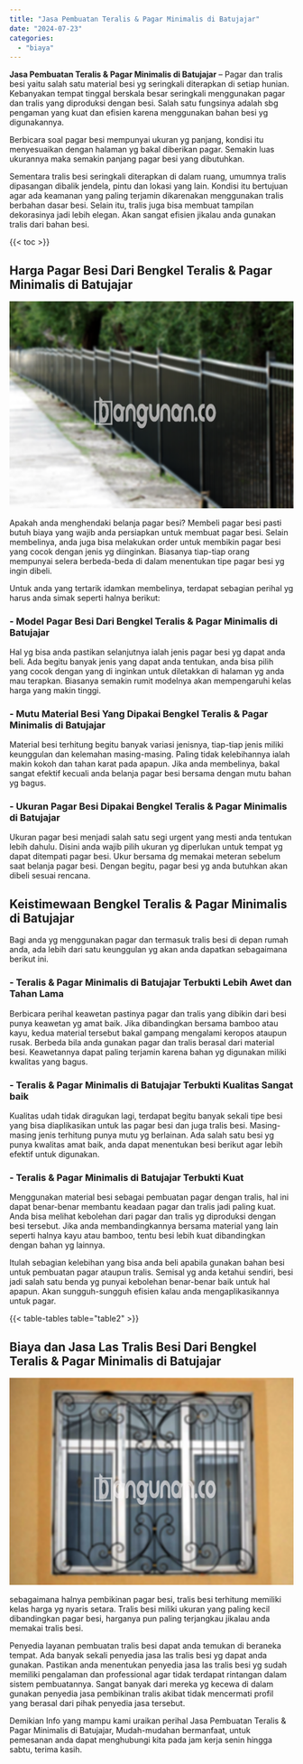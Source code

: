 ```yaml
---
title: "Jasa Pembuatan Teralis & Pagar Minimalis di Batujajar"
date: "2024-07-23"
categories: 
  - "biaya"
---
```


**Jasa Pembuatan Teralis & Pagar Minimalis di Batujajar** – Pagar dan tralis besi yaitu salah satu material besi yg seringkali diterapkan di setiap hunian. Kebanyakan tempat tinggal berskala besar seringkali menggunakan pagar dan tralis yang diproduksi dengan besi. Salah satu fungsinya adalah sbg pengaman yang kuat dan efisien karena menggunakan bahan besi yg digunakannya.

Berbicara soal pagar besi mempunyai ukuran yg panjang, kondisi itu menyesuaikan dengan halaman yg bakal diberikan pagar. Semakin luas ukurannya maka semakin panjang pagar besi yang dibutuhkan.

Sementara tralis besi seringkali diterapkan di dalam ruang, umumnya tralis dipasangan dibalik jendela, pintu dan lokasi yang lain. Kondisi itu bertujuan agar ada keamanan yang paling terjamin dikarenakan menggunakan tralis berbahan dasar besi. Selain itu, tralis juga bisa membuat tampilan dekorasinya jadi lebih elegan. Akan sangat efisien jikalau anda gunakan tralis dari bahan besi.

{{< toc >}}

## Harga Pagar Besi Dari Bengkel Teralis & Pagar Minimalis di Batujajar

![Jasa Pembuatan Teralis & Pagar Minimalis di Batujajar](/images/pagar-minimalis-murah-64.png)

Apakah anda menghendaki belanja pagar besi? Membeli pagar besi pasti butuh biaya yang wajib anda persiapkan untuk membuat pagar besi. Selain membelinya, anda juga bisa melakukan order untuk membikin pagar besi yang cocok dengan jenis yg diinginkan. Biasanya tiap-tiap orang mempunyai selera berbeda-beda di dalam menentukan tipe pagar besi yg ingin dibeli.

Untuk anda yang tertarik idamkan membelinya, terdapat sebagian perihal yg harus anda simak seperti halnya berikut:
### \- Model Pagar Besi Dari Bengkel Teralis & Pagar Minimalis di Batujajar

Hal yg bisa anda pastikan selanjutnya ialah jenis pagar besi yg dapat anda beli. Ada begitu banyak jenis yang dapat anda tentukan, anda bisa pilih yang cocok dengan yang di inginkan untuk diletakkan di halaman yg anda mau terapkan. Biasanya semakin rumit modelnya akan mempengaruhi kelas harga yang makin tinggi.

### \- Mutu Material Besi Yang Dipakai Bengkel Teralis & Pagar Minimalis di Batujajar

Material besi terhitung begitu banyak variasi jenisnya, tiap-tiap jenis miliki keunggulan dan kelemahan masing-masing. Paling tidak kelebihannya ialah makin kokoh dan tahan karat pada apapun. Jika anda membelinya, bakal sangat efektif kecuali anda belanja pagar besi bersama dengan mutu bahan yg bagus.

### \- Ukuran Pagar Besi Dipakai Bengkel Teralis & Pagar Minimalis di Batujajar

Ukuran pagar besi menjadi salah satu segi urgent yang mesti anda tentukan lebih dahulu. Disini anda wajib pilih ukuran yg diperlukan untuk tempat yg dapat ditempati pagar besi. Ukur bersama dg memakai meteran sebelum saat belanja pagar besi. Dengan begitu, pagar besi yg anda butuhkan akan dibeli sesuai rencana.

## Keistimewaan Bengkel Teralis & Pagar Minimalis di Batujajar

Bagi anda yg menggunakan pagar dan termasuk tralis besi di depan rumah anda, ada lebih dari satu keunggulan yg akan anda dapatkan sebagaimana berikut ini.

### \- Teralis & Pagar Minimalis di Batujajar Terbukti Lebih Awet dan Tahan Lama

Berbicara perihal keawetan pastinya pagar dan tralis yang dibikin dari besi punya keawetan yg amat baik. Jika dibandingkan bersama bamboo atau kayu, kedua material tersebut bakal gampang mengalami keropos ataupun rusak. Berbeda bila anda gunakan pagar dan tralis berasal dari material besi. Keawetannya dapat paling terjamin karena bahan yg digunakan miliki kwalitas yang bagus.

### \- Teralis & Pagar Minimalis di Batujajar Terbukti Kualitas Sangat baik

Kualitas udah tidak diragukan lagi, terdapat begitu banyak sekali tipe besi yang bisa diaplikasikan untuk las pagar besi dan juga tralis besi. Masing-masing jenis terhitung punya mutu yg berlainan. Ada salah satu besi yg punya kwalitas amat baik, anda dapat menentukan besi berikut agar lebih efektif untuk digunakan.

### \- Teralis & Pagar Minimalis di Batujajar Terbukti Kuat

Menggunakan material besi sebagai pembuatan pagar dengan tralis, hal ini dapat benar-benar membantu keadaan pagar dan tralis jadi paling kuat. Anda bisa melihat kebolehan dari pagar dan tralis yg diproduksi dengan besi tersebut. Jika anda membandingkannya bersama material yang lain seperti halnya kayu atau bamboo, tentu besi lebih kuat dibandingkan dengan bahan yg lainnya.

Itulah sebagian kelebihan yang bisa anda beli apabila gunakan bahan besi untuk pembuatan pagar ataupun tralis. Semisal yg anda ketahui sendiri, besi jadi salah satu benda yg punyai kebolehan benar-benar baik untuk hal apapun. Akan sungguh-sungguh efisien kalau anda mengaplikasikannya untuk pagar.

{{< table-tables table="table2" >}}

## Biaya dan Jasa Las Tralis Besi Dari Bengkel Teralis & Pagar Minimalis di Batujajar

![Jasa Pembuatan Teralis & Pagar Minimalis di Batujajar](/images/teralis-minimalis-murah-26.png)

sebagaimana halnya pembikinan pagar besi, tralis besi terhitung memiliki kelas harga yg nyaris setara. Tralis besi miliki ukuran yang paling kecil dibandingkan pagar besi, harganya pun paling terjangkau jikalau anda memakai tralis besi.

Penyedia layanan pembuatan tralis besi dapat anda temukan di beraneka tempat. Ada banyak sekali penyedia jasa las tralis besi yg dapat anda gunakan. Pastikan anda menentukan penyedia jasa las tralis besi yg sudah memiliki pengalaman dan professional agar tidak terdapat rintangan dalam sistem pembuatannya. Sangat banyak dari mereka yg kecewa di dalam gunakan penyedia jasa pembikinan tralis akibat tidak mencermati profil yang berasal dari pihak penyedia jasa tersebut.

Demikian Info yang mampu kami uraikan perihal Jasa Pembuatan Teralis & Pagar Minimalis di Batujajar, Mudah-mudahan bermanfaat, untuk pemesanan anda dapat menghubungi kita pada jam kerja senin hingga sabtu, terima kasih.
